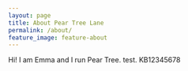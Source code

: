 ```yaml
---
layout: page
title: About Pear Tree Lane
permalink: /about/
feature_image: feature-about
---
```


Hi! I am Emma and I run Pear Tree. test. KB12345678
